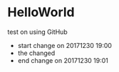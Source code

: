# HelloWorld
test on using GitHub
- start change on 20171230 19:00
- the changed
- end change on 20171230 19:01
